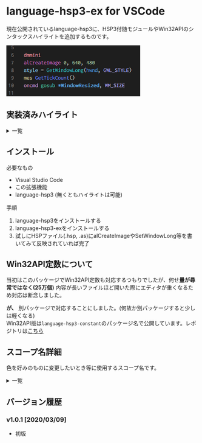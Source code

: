 # language-hsp3-ex for VSCode

現在公開されているlanguage-hsp3に、HSP3付随モジュールやWin32APIのシンタックスハイライトを追加するものです。
 
![image](https://raw.githubusercontent.com/UMAGODi/vscode-language-hsp3-extended/master/highlight.png)

## 実装済みハイライト
<details><summary>一覧</summary>

### HSP3付随モジュール
* a2d
* hgimg3
* hgimg4
### Win32API
* advapi32
* comctl32
* comdlg
* gdi32
* kernel32
* shell32
* user32</details>

## インストール
必要なもの
* Visual Studio Code
* この拡張機能
* language-hsp3 (無くともハイライトは可能)

手順
1. language-hsp3をインストールする
2. language-hsp3-exをインストールする
3. 試しにHSPファイル(.hsp, .as)にalCreateImageやSetWindowLong等を書いてみて反映されていれば完了

## Win32API定数について
当初はこのパッケージでWin32API定数も対応するつもりでしたが、何せ**量が尋常ではなく(25万個)** 内容が長いファイルほど開いた際にエディタが重くなるため対応は断念しました。 

**が、** 別パッケージで対応することにしました。(何故か別パッケージすると少しは軽くなる)  
Win32API版は`language-hsp3-constant`のパッケージ名で公開しています。レポジトリは[こちら](https://github.com/UMAGODi/vscode-language-hsp3-constant)

## スコープ名詳細
色を好みのものに変更したいとき等に使用するスコープ名です。
<details><summary>一覧</summary>

|名前    |スコープ名                    |
|:-------|:-----------------------------|
|a2d     |keyword.module.a2d.hsp3       |
|hgimg3  |keyword.module.hgimg3.hsp3    |
|hgimg4  |keyword.module.hgimg4.hsp3    |
|advapi32|keyword.win32api.advapi32.hsp3|
|comctl32|keyword.win32api.comctl32.hsp3|
|comdlg32|keyword.win32api.comdlg32.hsp3|
|gdi32   |keyword.win32api.gdi32.hsp3   |
|kernel32|keyword.win32api.kernel32.hsp3|
|shell32 |keyword.win32api.shell32.hsp3 |
|user32  |keyword.win32api.user32.hsp3  |

### サンプル  
_Win32APIの色を赤に変更したい場合 (settings.json)_
```json
{
  "scope": "keyword.win32api",
  "settings": {
    "foreground": "#FF0000"
  }
}
```
</details>

## バージョン履歴

### v1.0.1 [2020/03/09]
* 初版